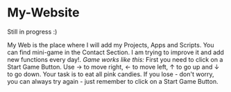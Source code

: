 # My-Website
Still in progress :)

My Web is the place where I will add my Projects, Apps and Scripts. You can find mini-game in the Contact Section. I am trying to improve it and add new functions every day!.
*Game works like this:* 
First you need to click on a Start Game Button. 
Use -> to move right, <- to move left, ↑ to go up and ↓ to go down. Your task is to eat all pink candies. If you lose - don't worry, you can always try again - just remember to click on a Start Game Button.

